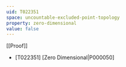 ```yaml
---
uid: T022351
space: uncountable-excluded-point-topology
property: zero-dimensional
value: false
---
```

[[Proof]]

* [T022351] [Zero Dimensional|P000050]

